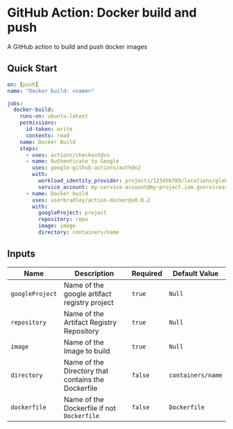 # GitHub Action: Docker build and push

A GitHub action to build and push docker images


## Quick Start


```yaml
on: [push]
name: "Docker build: <name>"

jobs:
  docker-build:
    runs-on: ubuntu-latest
    permissions:
      id-token: write
      contents: read
    name: Docker Build
    steps:
      - uses: actions/checkout@vv
      - name: Authenticate to Google
        uses: google-github-actions/auth@v2
        with:
          workload_identity_provider: projects/123456789/locations/global/workloadIdentityPools/my-pool/providers/my-provider
          service_account: my-service-account@my-project.iam.gserviceaccount.com
      - name: Docker build
        uses: userbradley/action-docker@v0.0.2
        with:
          googleProject: project
          repository: repo
          image: image
          directory: containers/name
```

## Inputs


| Name            | Description                                        | Required | Default Value     |
|-----------------|----------------------------------------------------|----------|-------------------|
| `googleProject` | Name of the google artifact registry project       | `true`   | `Null`            |
| `repository`    | Name of the Artifact Registry Repository           | `true`   | `Null`            |
| `image`         | Name of the Image to build                         | `true`   | `Null`            |
| `directory`     | Name of the Directory that contains the Dockerfile | `false`  | `containers/name` |
| `dockerfile`    | Name of the Dockerfile if not `Dockerfile`         | `false`  | `Dockerfile`      |
